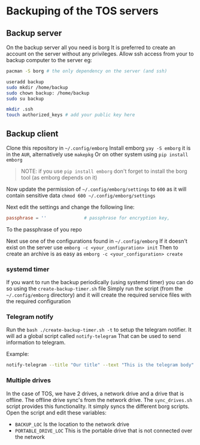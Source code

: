 # Backuping of the TOS servers

## Backup server

On the backup server all you need is borg
It is preferred to create an account on the server without any privileges.
Allow ssh access from your to backup computer to the server eg:

```bash
pacman -S borg # the only dependency on the server (and ssh)

useradd backup
sudo mkdir /home/backup
sudo chown backup: /home/backup
sudo su backup

mkdir .ssh
touch authorized_keys # add your public key here
```

## Backup client

Clone this repository in `~/.config/emborg`
Install emborg `yay -S emborg` it is in the `AUR`, alternatively use `makepkg`
Or on other system using `pip install emborg`

> NOTE: if you use `pip install emborg` don't forget to install the borg tool (as emborg depends on it)

Now update the permission of `~/.config/emborg/settings` to `600` as it will contain sensitive data
`chmod 600 ~/.config/emborg/settings`

Next edit the settings and change the following line:

```conf
passphrase = ''              # passphrase for encryption key,
```

To the passphrase of you repo

Next use one of the configurations found in `~/.config/emborg`
If it doesn't exist on the server use `emborg -c <your_configuration> init`
Then to create an archive is as easy as `emborg -c <your_configuration> create`

### systemd timer

If you want to run the backup periodically (using systemd timer) you can do so using the `create-backup-timer.sh` file
Simply run the script (from the `~/.config/emborg` directory) and it will create the required service files with the required configuration

### Telegram notify

Run the `bash ./create-backup-timer.sh -t` to setup the telegram notifier. It will ad a global script called `notify-telegram`
That can be used to send information to telegram.

Example:

```bash
notify-telegram --title "Our title" --text "This is the telegram body"
```

### Multiple drives

In the case of TOS, we have 2 drives, a network drive and a drive that is offline.
The offline drive sync's from the network drive.
The `sync_drives.sh` script provides this functionality. It simply syncs the different borg scripts.
Open the script and edit these variables:

- `BACKUP_LOC` Is the location to the network drive
- `PORTABLE_DRIVE_LOC` This is the portable drive that is not connected over the network
